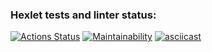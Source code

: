 ### Hexlet tests and linter status:
[![Actions Status](https://github.com/LaWorp/python-project-49/actions/workflows/hexlet-check.yml/badge.svg)](https://github.com/LaWorp/python-project-49/actions)
[![Maintainability](https://api.codeclimate.com/v1/badges/57d691d5af0ea00f9fca/maintainability)](https://codeclimate.com/github/LaWorp/python-project-49/maintainability)
[![asciicast](https://asciinema.org/a/2TWGpUcDGiRCo3iIzJzahLt2s.svg)](https://asciinema.org/a/2TWGpUcDGiRCo3iIzJzahLt2s)
